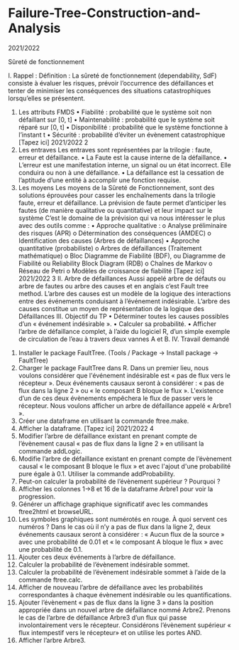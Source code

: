 # Failure-Tree-Construction-and-Analysis

 2021/2022

Sûreté de fonctionnement


I. Rappel :
Définition : La sûreté de fonctionnement (dependability, SdF) consiste à évaluer les risques, prévoir l’occurrence des défaillances et tenter de minimiser les conséquences des situations catastrophiques lorsqu’elles se présentent.
1) Les attributs FMDS • Fiabilité : probabilité que le système soit non défaillant sur [0, t] • Maintenabilité : probabilité que le système soit réparé sur [0, t] • Disponibilité : probabilité que le système fonctionne à l’instant t • Sécurité : probabilité d’éviter un évènement catastrophique
[Tapez ici] 2021/2022
2
2) Les entraves Les entraves sont représentées par la trilogie : faute, erreur et défaillance. • La Faute est la cause interne de la défaillance. • L’erreur est une manifestation interne, un signal ou un état incorrect. Elle conduira ou non à une défaillance. • La défaillance est la cessation de l’aptitude d’une entité à accomplir une fonction requise.
3) Les moyens Les moyens de la Sûreté de Fonctionnement, sont des solutions éprouvées pour casser les enchaînements dans la trilogie faute, erreur et défaillance.
La prévision de faute permet d’anticiper les fautes (de manière qualitative ou quantitative) et leur impact sur le système C’est le domaine de la prévision qui va nous intéresser le plus avec des outils comme : • Approche qualitative : o Analyse préliminaire des risques (APR) o Détermination des conséquences (AMDEC) o Identification des causes (Arbres de défaillances) • Approche quantitative (probabiliste) o Arbres de défaillances (Traitement mathématique) o Bloc Diagramme de Fiabilité (BDF), ou Diagramme de Fiabilité ou Reliability Block Diagram (RDB) o Chaînes de Markov o Réseau de Petri o Modèles de croissance de fiabilité
[Tapez ici] 2021/2022
3
II. Arbre de défaillances
Aussi appelé arbre de défauts ou arbre de fautes ou arbre des causes et en anglais c’est Fault tree method.
L’arbre des causes est un modèle de la logique des interactions entre des événements conduisant à l’événement indésirable. L’arbre des causes constitue un moyen de représentation de la logique des Défaillances
III. Objectif du TP
• Déterminer toutes les causes possibles d’un « événement indésirable ».
• Calculer sa probabilité.
• Afficher l’arbre de défaillance complet, à l’aide du logiciel R, d’un simple exemple de circulation de l’eau à travers deux vannes A et B.
IV. Travail demandé
1. Installer le package FaultTree.
(Tools / Package → Install package → FaultTree)
2. Charger le package FaultTree dans R.
Dans un premier lieu, nous voulons considérer que l'événement indésirable est « pas de flux vers le récepteur ». Deux événements causaux seront à considérer : « pas de flux dans la ligne 2 » ou « le composant B bloque le flux ». L'existence d’un de ces deux évènements empêchera le flux de passer vers le récepteur.
Nous voulons afficher un arbre de défaillance appelé « Arbre1 ».
3. Créer une dataframe en utilisant la commande ftree.make.
4. Afficher la dataframe.
[Tapez ici] 2021/2022
4
5. Modifier l’arbre de défaillance existant en prenant compte de l’évènement causal « pas de flux dans la ligne 2 » en utilisant la commande addLogic.
6. Modifie l’arbre de défaillance existant en prenant compte de l’évènement causal « le composant B bloque le flux » et avec l'ajout d'une probabilité pure égale à 0.1. Utiliser la commande addProbability.
7. Peut-on calculer la probabilité de l’évènement supérieur ? Pourquoi ?
8. Afficher les colonnes 1→8 et 16 de la dataframe Arbre1 pour voir la progression.
9. Générer un affichage graphique significatif avec les commandes ftree2html et browseURL.
10. Les symboles graphiques sont numérotés en rouge. À quoi servent ces numéros ?
Dans le cas où il n’y a pas de flux dans la ligne 2, deux événements causaux seront à considérer : « Aucun flux de la source » avec une probabilité de 0.01 et « le composant A bloque le flux » avec une probabilité de 0.1.
11. Ajouter ces deux événements à l’arbre de défaillance.
12. Calculer la probabilité de l’évènement indésirable sommet.
13. Calculer la probabilité de l’évènement indésirable sommet à l’aide de la commande ftree.calc.
14. Afficher de nouveau l’arbre de défaillance avec les probabilités correspondantes à chaque évènement indésirable ou les quantifications.
15. Ajouter l’évènement « pas de flux dans la ligne 3 » dans la position appropriée dans un nouvel arbre de défaillance nommé Arbre2.
Prenons le cas de l’arbre de défaillance Arbre3 d’un flux qui passe involontairement vers le récepteur. Considérons l’évènement supérieur « flux intempestif vers le récepteur» et on utilise les portes AND.
16. Afficher l’arbre Arbre3.
